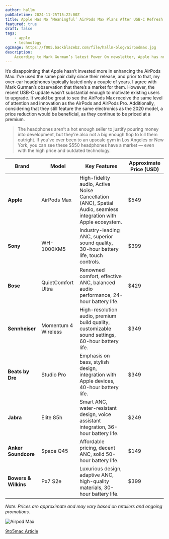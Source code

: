 ```yaml
---
author: hallm
pubDatetime: 2024-11-25T15:22:00Z
title: Apple Has No ‘Meaningful’ AirPods Max Plans After USB-C Refresh
featured: true
draft: false
tags: 
    - apple
    - technology
ogImage: https://f005.backblazeb2.com/file/hallm-blog/airpodmax.jpg
description: 
    According to Mark Gurman’s latest Power On newsletter, Apple has no ‘meaningful’ plans to refresh AirPods Max after the introduction of the USB-C model earlier this year. 
---
```

It’s disappointing that Apple hasn’t invested more in enhancing the AirPods Max. I’ve used the same pair daily since their release, and prior to that, my over-ear headphones typically lasted only a couple of years. I agree with Mark Gurman’s observation that there’s a market for them. However, the recent USB-C update wasn’t substantial enough to motivate existing users to upgrade. It would be great to see the AirPods Max receive the same level of attention and innovation as the AirPods and AirPods Pro. Additionally, considering that they still feature the same electronics as the 2020 model, a price reduction would be beneficial, as they continue to be priced at a premium.

>The headphones aren’t a hot enough seller to justify pouring money into development, but they’re also not a big enough flop to kill them outright. If you’ve ever been to an upscale gym in Los Angeles or New York, you can see these $550 headphones have a market — even with the high price and outdated technology.



| Brand               | Model                 | Key Features                                                                 | Approximate Price (USD) |
|---------------------|-----------------------|------------------------------------------------------------------------------|-------------------------|
| **Apple**           | AirPods Max           | High-fidelity audio, Active Noise Cancellation (ANC), Spatial Audio, seamless integration with Apple ecosystem. | $549                    |
| **Sony**            | WH-1000XM5            | Industry-leading ANC, superior sound quality, 30-hour battery life, touch controls. | $399                    |
| **Bose**            | QuietComfort Ultra    | Renowned comfort, effective ANC, balanced audio performance, 24-hour battery life. | $429                    |
| **Sennheiser**      | Momentum 4 Wireless   | High-resolution audio, premium build quality, customizable sound settings, 60-hour battery life. | $349                    |
| **Beats by Dre**    | Studio Pro            | Emphasis on bass, stylish design, integration with Apple devices, 40-hour battery life. | $349                    |
| **Jabra**           | Elite 85h             | Smart ANC, water-resistant design, voice assistant integration, 36-hour battery life. | $249                    |
| **Anker Soundcore** | Space Q45             | Affordable pricing, decent ANC, solid 50-hour battery life.                   | $149                    |
| **Bowers & Wilkins**| Px7 S2e               | Luxurious design, adaptive ANC, high-quality materials, 30-hour battery life. | $399                    |

*Note: Prices are approximate and may vary based on retailers and ongoing promotions.*

![Airpod Max](https://f005.backblazeb2.com/file/hallm-blog/airpodmax.jpg)

[9to5mac Article](https://9to5mac.com/2024/11/24/gurman-airpods-max-refresh/)
